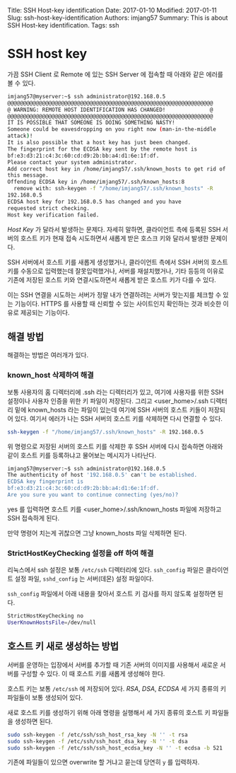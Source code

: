 Title: SSH Host-key identification
Date: 2017-01-10
Modified: 2017-01-11
Slug: ssh-host-key-identification
Authors: imjang57
Summary: This is about SSH Host-key identification.
Tags: ssh

# SSH host key

가끔 SSH Client 로 Remote 에 있는 SSH Server 에 접속할 때 아래와 같은 에러를 볼 수 있다.

```bash
imjang57@myserver:~$ ssh administrator@192.168.0.5
@@@@@@@@@@@@@@@@@@@@@@@@@@@@@@@@@@@@@@@@@@@@@@@@@@@@@@@@@@@@@@@@@
@ WARNING: REMOTE HOST IDENTIFICATION HAS CHANGED!              @
@@@@@@@@@@@@@@@@@@@@@@@@@@@@@@@@@@@@@@@@@@@@@@@@@@@@@@@@@@@@@@@@@
IT IS POSSIBLE THAT SOMEONE IS DOING SOMETHING NASTY!
Someone could be eavesdropping on you right now (man-in-the-middle
attack)!
It is also possible that a host key has just been changed.
The fingerprint for the ECDSA key sent by the remote host is
bf:e3:d3:21:c4:3c:60:cd:d9:2b:bb:a4:d1:6e:1f:df.
Please contact your system administrator.
Add correct host key in /home/imjang57/.ssh/known_hosts to get rid of
this message.
Offending ECDSA key in /home/imjang57/.ssh/known_hosts:8
  remove with: ssh-keygen -f "/home/imjang57/.ssh/known_hosts" -R
192.168.0.5
ECDSA host key for 192.168.0.5 has changed and you have
requested strict checking.
Host key verification failed.
```

_Host Key_ 가 달라서 발생하는 문제다. 자세히 말하면, 클라이언트 측에 등록된 SSH 서버의 호스트 키가 현재 접속 시도하면서 새롭게 받은 호스크 키와 달라서 발생한 문제이다.

SSH 서버에서 호스트 키를 새롭게 생성했거나, 클라이언트 측에서 SSH 서버의 호스트 키를 수동으로 입력했는데 잘못입력했거나, 서버를 재설치했거나, 기타 등등의 이유로 기존에 저장된 호스트 키와 연결시도하면서 새롭게 받은 호스트 키가 다를 수 있다.

이는 SSH 연결을 시도하는 서버가 정말 내가 연결하려는 서버가 맞는지를 체크할 수 있는 기능이다. HTTPS 를 사용할 때 신뢰할 수 있는 사이트인지 확인하는 것과 비슷한 이유로 제공되는 기능이다.

## 해결 방법

해결하는 방법은 여러개가 있다.

### known_host 삭제하여 해결

보통 사용자의 홈 디렉터리에 .ssh 라는 디렉터리가 있고, 여기에 사용자를 위한 SSH 설정이나 사용자 인증을 위한 키 파일이 저장된다. 그리고 <user_home>/.ssh 디렉터리 밑에 known_hosts 라는 파일이 있는데 여기에 SSH 서버의 호스트 키들이 저장되어 있다. 여기서 에러가 나는 SSH 서버의 호스트 키를 삭제하면 다시 연결할 수 있다.

```bash
ssh-keygen -f "/home/imjang57/.ssh/known_hosts" -R 192.168.0.5
```

위 명령으로 저장된 서버의 호스트 키를 삭제한 후 SSH 서버에 다시 접속하면 아래와 같이 호스트 키를 등록하냐고 물어보는 메시지가 나타난다.

```bash
imjang57@myserver:~$ ssh administrator@192.168.0.5
The authenticity of host '192.168.0.5' can't be established.
ECDSA key fingerprint is
bf:e3:d3:21:c4:3c:60:cd:d9:2b:bb:a4:d1:6e:1f:df.
Are you sure you want to continue connecting (yes/no)?
```

yes 를 입력하면 호스트 키를 <user_home>/.ssh/known_hosts 파일에 저장하고 SSH 접속하게 된다.

만약 명령어 치는게 귀찮으면 그냥 known_hosts 파일 삭제하면 된다.

### StrictHostKeyChecking 설정을 off 하여 해결

리눅스에서 ssh 설정은 보통 `/etc/ssh` 디렉터리에 있다. `ssh_config` 파일은 클라이언트 설정 파일, `sshd_config` 는 서버(데몬) 설정 파일이다.

`ssh_config` 파일에서 아래 내용을 찾아서 호스트 키 검사를 하지 않도록 설정하면 된다.

```bash
StrictHostKeyChecking no
UserKnownHostsFile=/dev/null
```

## 호스트 키 새로 생성하는 방법

서버를 운영하는 입장에서 서버를 추가할 때 기존 서버의 이미지를 사용해서 새로운 서버를 구성할 수 있다. 이 때 호스트 키를 새롭게 생성해야 한다.

호스트 키는 보통 `/etc/ssh` 에 저장되어 있다. _RSA_, _DSA_, _ECDSA_ 세 가지 종류의 키 파일들이 보통 생성되어 있다.

새로 호스트 키를 생성하기 위해 아래 명령을 실행해서 세 가지 종류의 호스트 키 파일들을 생성하면 된다.

```bash
sudo ssh-keygen -f /etc/ssh/ssh_host_rsa_key -N '' -t rsa
sudo ssh-keygen -f /etc/ssh/ssh_host_dsa_key -N '' -t dsa
sudo ssh-keygen -f /etc/ssh/ssh_host_ecdsa_key -N '' -t ecdsa -b 521
```

기존에 파일들이 있으면 overwrite 할 거냐고 묻는데 당연히 `y` 를 입력하자.
